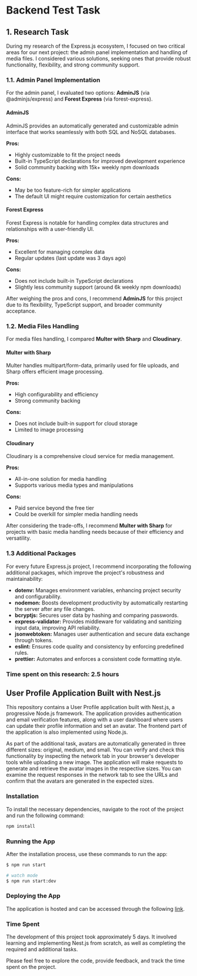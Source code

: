 # Backend Test Task

## 1. Research Task

During my research of the Express.js ecosystem, I focused on two critical areas for our next project: the admin panel implementation and handling of media files. I considered various solutions, seeking ones that provide robust functionality, flexibility, and strong community support.

### 1.1. Admin Panel Implementation

For the admin panel, I evaluated two options: **AdminJS** (via @adminjs/express) and **Forest Express** (via forest-express).

#### AdminJS

AdminJS provides an automatically generated and customizable admin interface that works seamlessly with both SQL and NoSQL databases.

**Pros:**

- Highly customizable to fit the project needs
- Built-in TypeScript declarations for improved development experience
- Solid community backing with 15k+ weekly npm downloads

**Cons:**

- May be too feature-rich for simpler applications
- The default UI might require customization for certain aesthetics

#### Forest Express

Forest Express is notable for handling complex data structures and relationships with a user-friendly UI.

**Pros:**

- Excellent for managing complex data
- Regular updates (last update was 3 days ago)

**Cons:**

- Does not include built-in TypeScript declarations
- Slightly less community support (around 6k weekly npm downloads)

After weighing the pros and cons, I recommend **AdminJS** for this project due to its flexibility, TypeScript support, and broader community acceptance.

### 1.2. Media Files Handling

For media files handling, I compared **Multer with Sharp** and **Cloudinary**.

#### Multer with Sharp

Multer handles multipart/form-data, primarily used for file uploads, and Sharp offers efficient image processing.

**Pros:**

- High configurability and efficiency
- Strong community backing

**Cons:**

- Does not include built-in support for cloud storage
- Limited to image processing

#### Cloudinary

Cloudinary is a comprehensive cloud service for media management.

**Pros:**

- All-in-one solution for media handling
- Supports various media types and manipulations

**Cons:**

- Paid service beyond the free tier
- Could be overkill for simpler media handling needs

After considering the trade-offs, I recommend **Multer with Sharp** for projects with basic media handling needs because of their efficiency and versatility.

### 1.3 Additional Packages

For every future Express.js project, I recommend incorporating the following additional packages, which improve the project's robustness and maintainability:

- **dotenv:** Manages environment variables, enhancing project security and configurability.
- **nodemon:** Boosts development productivity by automatically restarting the server after any file changes.
- **bcryptjs:** Secures user data by hashing and comparing passwords.
- **express-validator:** Provides middleware for validating and sanitizing input data, improving API reliability.
- **jsonwebtoken:** Manages user authentication and secure data exchange through tokens.
- **eslint:** Ensures code quality and consistency by enforcing predefined rules.
- **prettier:** Automates and enforces a consistent code formatting style.

### Time spent on this research: 2.5 hours

## User Profile Application Built with Nest.js

This repository contains a User Profile application built with Nest.js, a progressive Node.js framework. The application provides authentication and email verification features, along with a user dashboard where users can update their profile information and set an avatar. The frontend part of the application is also implemented using Node.js.

As part of the additional task, avatars are automatically generated in three different sizes: original, medium, and small. You can verify and check this functionality by inspecting the network tab in your browser's developer tools while uploading a new image. The application will make requests to generate and retrieve the avatar images in the respective sizes. You can examine the request responses in the network tab to see the URLs and confirm that the avatars are generated in the expected sizes.

### Installation

To install the necessary dependencies, navigate to the root of the project and run the following command:

```bash
npm install
```

### Running the App

After the installation process, use these commands to run the app:

```bash
$ npm run start

# watch mode
$ npm run start:dev
```

### Deploying the App

The application is hosted and can be accessed through the following [link](http://185.166.216.70:4322).

### Time Spent

The development of this project took approximately 5 days. It involved learning and implementing Nest.js from scratch, as well as completing the required and additional tasks.

Please feel free to explore the code, provide feedback, and track the time spent on the project.
